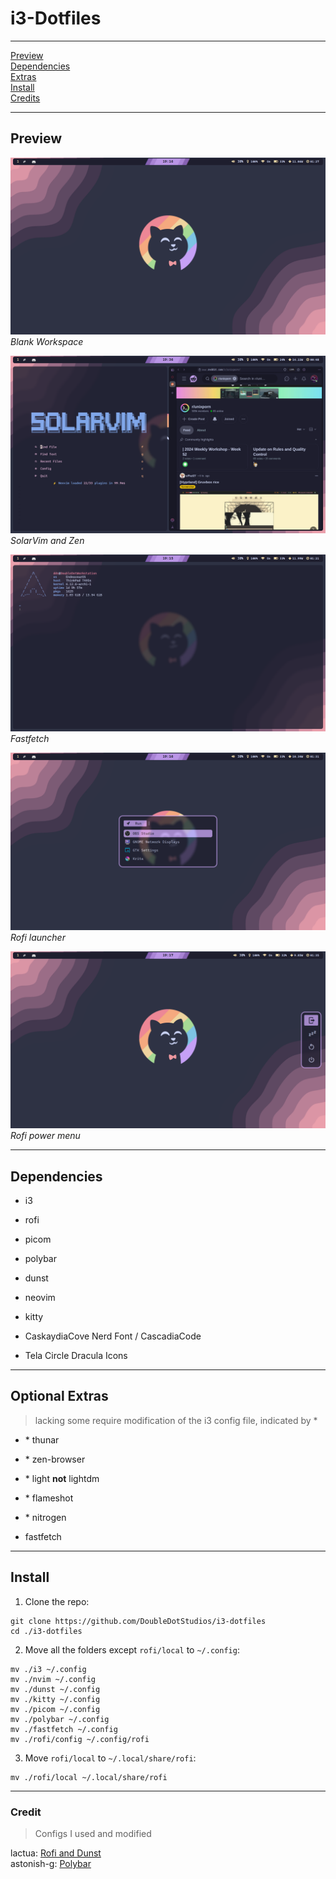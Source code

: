 # i3-Dotfiles
---

[Preview](#preview)  
[Dependencies](#dependencies)  
[Extras](#optional-extras)  
[Install](#install)  
[Credits](#credit)  

---

## Preview

![Empty](<./assets/Blank Workspace.png>)
*Blank Workspace*  


![Empty](<./assets/Two Windows Open.png>)
*SolarVim and Zen*  


![Empty](<./assets/System Fetch.png>)
*Fastfetch*  


![Empty](<./assets/Rofi Launcher.png>)
*Rofi launcher*  


![Empty](<./assets/Rofi Powermenu.png>)
*Rofi power menu*  


---

## Dependencies
- i3

- rofi
- picom
- polybar
- dunst

- neovim
- kitty

- CaskaydiaCove Nerd Font / CascadiaCode
- Tela Circle Dracula Icons

---

## Optional Extras
> lacking some require modification of the i3 config file, indicated by *


- \* thunar
- \* zen-browser
- \* light **not** lightdm
- \* flameshot
- \* nitrogen

- fastfetch

---

## Install

1. Clone the repo:
```console
git clone https://github.com/DoubleDotStudios/i3-dotfiles
cd ./i3-dotfiles
```

2. Move all the folders except `rofi/local` to `~/.config`:
```console
mv ./i3 ~/.config
mv ./nvim ~/.config
mv ./dunst ~/.config
mv ./kitty ~/.config
mv ./picom ~/.config
mv ./polybar ~/.config
mv ./fastfetch ~/.config
mv ./rofi/config ~/.config/rofi
```

3. Move `rofi/local` to `~/.local/share/rofi`:
```console
mv ./rofi/local ~/.local/share/rofi
```

---

### Credit
> Configs I used and modified 

lactua: [Rofi and Dunst](https://github.com/lactua/dotfiles/tree/master/dots/rofi)  
astonish-g: [Polybar](https://github.com/astonish-g/i3-everforest-dotfiles/tree/main/.config/polybar)
